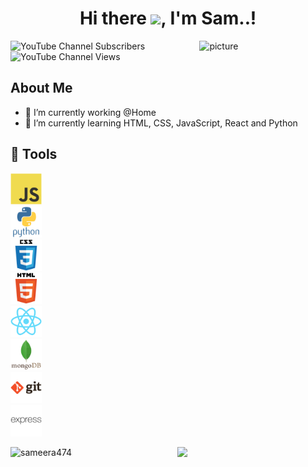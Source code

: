 <h1 align="center"> Hi there <img src="https://raw.githubusercontent.com/MartinHeinz/MartinHeinz/master/wave.gif" width="30px">, I'm Sam..! </h1> 

<div>
  <div>
    <img src="https://user-images.githubusercontent.com/74038190/225813708-98b745f2-7d22-48cf-9150-083f1b00d6c9.gif" alt="picture" width="40%" align="right" />
  </div>



<div top-margin=60px  align="left"  width="47%" >
<img alt="YouTube Channel Subscribers" src="https://img.shields.io/youtube/channel/subscribers/UCMEAZUKrw_B23PypVM7MdlA"> <img alt="YouTube Channel Views"   src="https://img.shields.io/youtube/channel/views/UCMEAZUKrw_B23PypVM7MdlA">
<h2>About Me</h2>
  <ul>
    <li>🔭 I’m currently working @Home</li> 
    <li>🌱 I’m currently learning HTML, CSS, JavaScript, React and Python</li>
  </ul>
</div>

<div top-margin=60px>
 <h2>🧰 Tools</h2>
 
 <div style=" width: 50px; ">
  <img src="https://github.com/devicons/devicon/blob/master/icons/javascript/javascript-original.svg" alt="JavaScript logo" width="50px" hight="50px" />
  <img src="https://github.com/devicons/devicon/blob/master/icons/python/python-original-wordmark.svg" alt="Python logo" width="50px" hight="50px" /> 
  <img src="https://github.com/devicons/devicon/blob/master/icons/css3/css3-original-wordmark.svg" alt="CSS logo" width="50px" hight="50px" /> 
  <img src="https://github.com/devicons/devicon/blob/master/icons/html5/html5-original-wordmark.svg" alt="HTML logo" width="50px" hight="50px" />
  <img src="https://github.com/devicons/devicon/blob/master/icons/react/react-original.svg" alt="React logo" width="50px" hight="50px" /> 
  <img src="https://github.com/devicons/devicon/blob/master/icons/mongodb/mongodb-original-wordmark.svg" alt="Mongodb logo" width="50px" hight="50px" />
  <img src="https://github.com/devicons/devicon/blob/master/icons/git/git-original-wordmark.svg" alt="Git logo" width="50px" hight="50px" /> 
  <img src="https://github.com/devicons/devicon/blob/master/icons/express/express-original-wordmark.svg" alt="Express logo" width="50px" hight="50px" /> <br>
 </div>
</div>


<div top-margin=60px>
 <p><img align="left" width="47%" src="https://github-readme-stats.vercel.app/api/top-langs?username=sameera474&theme=dark&show_icons=true&locale=en&layout=compact" alt="sameera474" /></p>
 <p><img align="right" width="47%" src="https://github-readme-stats.vercel.app/api?username=sameera474&theme=dark&show_icons=true"</p>
 </div>

<!--
**sameera474/sameera474** is a ✨ _special_ ✨ repository because its `README.md` (this file) appears on your GitHub profile.

Here are some ideas to get you started:

- 🔭 I’m currently working on ...
- 🌱 I’m currently learning ...
- 👯 I’m looking to collaborate on ...
- 🤔 I’m looking for help with ...
- 💬 Ask me about ...
- 📫 How to reach me: ...
- 😄 Pronouns: ...
- ⚡ Fun fact: ...
-->
